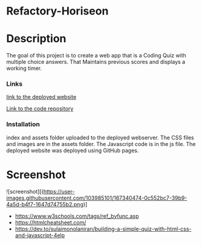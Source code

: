 # Refactory-Horiseon

# Description
The goal of this project is to create a web app that is a Coding Quiz with multiple choice answers. That Maintains previous scores and displays a working timer.



### Links

[link to the deployed website](https://warwac.github.io/Refactory-Horiseon/)

[Link to the code repository](https://github.com/warwac/QuizMaster)

### Installation
index and assets folder uploaded to the deployed webserver. The CSS files and images are in the assets folder. The Javascript code is in the js file. The deployed website was deployed using GitHub pages.

# Screenshot

![screenshot][(https://user-images.githubusercontent.com/103985101/167340474-0c552bc7-39b9-4a5d-b4f7-1647d74755b2.png)]

* https://www.w3schools.com/tags/ref_byfunc.asp
* https://htmlcheatsheet.com/
* https://dev.to/sulaimonolaniran/building-a-simple-quiz-with-html-css-and-javascript-4elp
